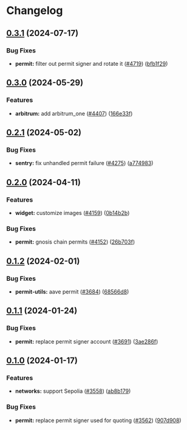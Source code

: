 # Changelog

## [0.3.1](https://github.com/cowprotocol/cowswap/compare/permit-utils-v0.3.0...permit-utils-v0.3.1) (2024-07-17)


### Bug Fixes

* **permit:** filter out permit signer and rotate it ([#4719](https://github.com/cowprotocol/cowswap/issues/4719)) ([bfb1f29](https://github.com/cowprotocol/cowswap/commit/bfb1f295997ba8cf16744afce45dbd19eb8990c6))

## [0.3.0](https://github.com/cowprotocol/cowswap/compare/permit-utils-v0.2.1...permit-utils-v0.3.0) (2024-05-29)


### Features

* **arbitrum:** add arbitrum_one ([#4407](https://github.com/cowprotocol/cowswap/issues/4407)) ([166e33f](https://github.com/cowprotocol/cowswap/commit/166e33f3c494972738b154cf844584dd78e12c7d))

## [0.2.1](https://github.com/cowprotocol/cowswap/compare/permit-utils-v0.2.0...permit-utils-v0.2.1) (2024-05-02)


### Bug Fixes

* **sentry:** fix unhandled permit failure ([#4275](https://github.com/cowprotocol/cowswap/issues/4275)) ([a774983](https://github.com/cowprotocol/cowswap/commit/a7749831a4874536423d6f65b1e17bfae8571d27))

## [0.2.0](https://github.com/cowprotocol/cowswap/compare/permit-utils-v0.1.2...permit-utils-v0.2.0) (2024-04-11)


### Features

* **widget:** customize images ([#4159](https://github.com/cowprotocol/cowswap/issues/4159)) ([0b14b2b](https://github.com/cowprotocol/cowswap/commit/0b14b2b19279a1688f75dc4f2954b8c267e57c40))


### Bug Fixes

* **permit:** gnosis chain permits ([#4152](https://github.com/cowprotocol/cowswap/issues/4152)) ([26b703f](https://github.com/cowprotocol/cowswap/commit/26b703f2a45715fce0c4418d1f45fdceab2a716e))

## [0.1.2](https://github.com/cowprotocol/cowswap/compare/permit-utils-v0.1.1...permit-utils-v0.1.2) (2024-02-01)


### Bug Fixes

* **permit-utils:** aave permit ([#3684](https://github.com/cowprotocol/cowswap/issues/3684)) ([68566d8](https://github.com/cowprotocol/cowswap/commit/68566d882f0c0bebde93b8228645a59d76c2120d))

## [0.1.1](https://github.com/cowprotocol/cowswap/compare/permit-utils-v0.1.0...permit-utils-v0.1.1) (2024-01-24)


### Bug Fixes

* **permit:** replace permit signer account ([#3691](https://github.com/cowprotocol/cowswap/issues/3691)) ([3ae286f](https://github.com/cowprotocol/cowswap/commit/3ae286f7e0f239a2843ce2a30138d23eceb1577f))

## [0.1.0](https://github.com/cowprotocol/cowswap/compare/permit-utils-v0.0.2...permit-utils-v0.1.0) (2024-01-17)


### Features

* **networks:** support Sepolia ([#3558](https://github.com/cowprotocol/cowswap/issues/3558)) ([ab8b179](https://github.com/cowprotocol/cowswap/commit/ab8b1794fb60da851f3fccdd861ebef4b18df30e))


### Bug Fixes

* **permit:** replace permit signer used for quoting ([#3562](https://github.com/cowprotocol/cowswap/issues/3562)) ([907d908](https://github.com/cowprotocol/cowswap/commit/907d90825643a5ad5824ed4ff5d24a9227f96f71))

